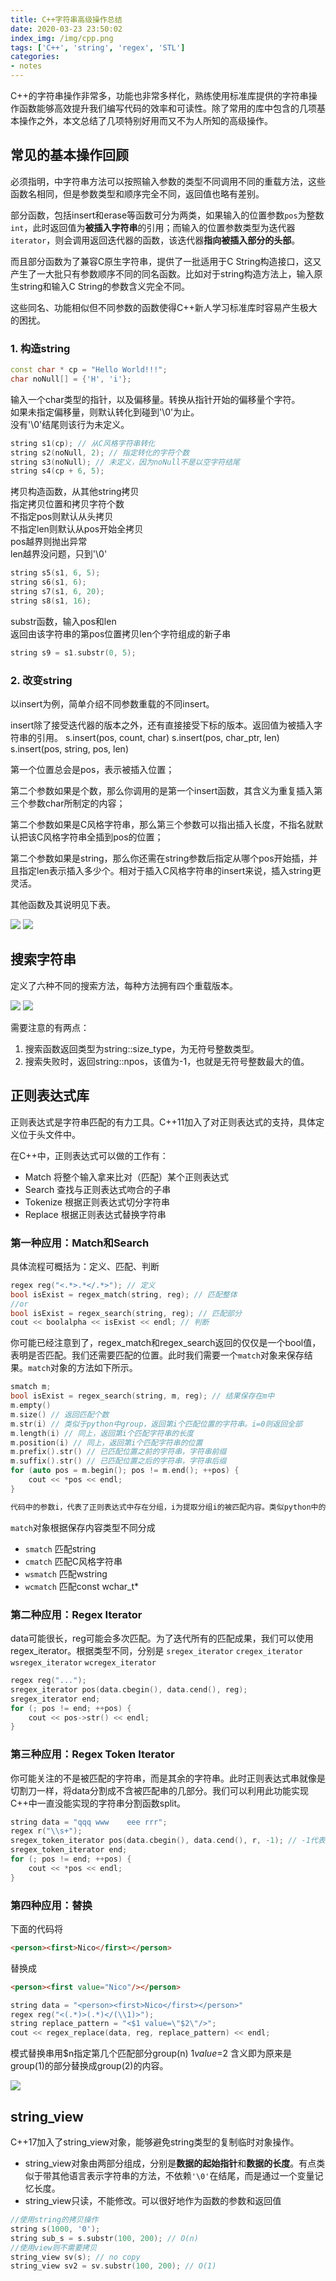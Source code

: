 ```yaml
---
title: C++字符串高级操作总结
date: 2020-03-23 23:50:02
index_img: /img/cpp.png
tags: ['C++', 'string', 'regex', 'STL']
categories: 
- notes
---
```

C++的字符串操作非常多，功能也非常多样化，熟练使用标准库提供的字符串操作函数能够高效提升我们编写代码的效率和可读性。除了常用的<string>库中包含的几项基本操作之外，本文总结了几项特别好用而又不为人所知的高级操作。
<!-- more -->

## 常见的基本操作回顾

必须指明，<string>中字符串方法可以按照输入参数的类型不同调用不同的重载方法，这些函数名相同，但是参数类型和顺序完全不同，返回值也略有差别。

部分函数，包括insert和erase等函数可分为两类，如果输入的位置参数`pos`为整数`int`，此时返回值为**被插入字符串**的引用；而输入的位置参数类型为迭代器`iterator`，则会调用返回迭代器的函数，该迭代器**指向被插入部分的头部**。

而且<string>部分函数为了兼容C原生字符串，提供了一批适用于C String构造接口，这又产生了一大批只有参数顺序不同的同名函数。比如对于string构造方法上，输入原生string和输入C String的参数含义完全不同。

这些同名、功能相似但不同参数的函数使得C++新人学习标准库时容易产生极大的困扰。

### 1. 构造string

```cpp
const char * cp = "Hello World!!!";
char noNull[] = {'H', 'i'};
```

输入一个char类型的指针，以及偏移量。转换从指针开始的偏移量个字符。  
如果未指定偏移量，则默认转化到碰到'\0'为止。  
没有'\0'结尾则该行为未定义。  

```cpp
string s1(cp); // 从C风格字符串转化
string s2(noNull, 2); // 指定转化的字符个数
string s3(noNull); // 未定义，因为noNull不是以空字符结尾
string s4(cp + 6, 5); 
```

拷贝构造函数，从其他string拷贝  
指定拷贝位置和拷贝字符个数  
不指定pos则默认从头拷贝  
不指定len则默认从pos开始全拷贝  
pos越界则抛出异常  
len越界没问题，只到'\0'  

```cpp
string s5(s1, 6, 5);
string s6(s1, 6);
string s7(s1, 6, 20);
string s8(s1, 16);
```

substr函数，输入pos和len  
返回由该字符串的第pos位置拷贝len个字符组成的新子串  

```cpp
string s9 = s1.substr(0, 5);
```

### 2. 改变string

以insert为例，简单介绍不同参数重载的不同insert。

insert除了接受迭代器的版本之外，还有直接接受下标的版本。返回值为被插入字符串的引用。
s.insert(pos, count, char)
s.insert(pos, char_ptr, len)
s.insert(pos, string, pos, len)

第一个位置总会是pos，表示被插入位置；

第二个参数如果是个数，那么你调用的是第一个insert函数，其含义为重复插入第三个参数char所制定的内容；

第二个参数如果是C风格字符串，那么第三个参数可以指出插入长度，不指名就默认把该C风格字符串全插到pos的位置；

第二个参数如果是string，那么你还需在string参数后指定从哪个pos开始插，并且指定len表示插入多少个。相对于插入C风格字符串的insert来说，插入string更灵活。

其他函数及其说明见下表。

![](C-字符串高级操作总结/2020-03-24-20-38-14.png)
![](C-字符串高级操作总结/2020-03-25-08-58-36.png)

## 搜索字符串

<string>定义了六种不同的搜索方法，每种方法拥有四个重载版本。

![](C-字符串高级操作总结/2020-03-25-09-00-50.png)
![](C-字符串高级操作总结/2020-03-25-09-02-09.png)

需要注意的有两点：
1. 搜索函数返回类型为string::size_type，为无符号整数类型。
2. 搜索失败时，返回string::npos，该值为-1，也就是无符号整数最大的值。

## 正则表达式库

正则表达式是字符串匹配的有力工具。C++11加入了对正则表达式的支持，具体定义位于<regex>头文件中。

在C++中，正则表达式可以做的工作有：
- Match 将整个输入拿来比对（匹配）某个正则表达式
- Search 查找与正则表达式吻合的子串
- Tokenize 根据正则表达式切分字符串
- Replace 根据正则表达式替换字符串

### 第一种应用：Match和Search

具体流程可概括为：定义、匹配、判断
```cpp
regex reg("<.*>.*</.*>"); // 定义
bool isExist = regex_match(string, reg); // 匹配整体
//or
bool isExist = regex_search(string, reg); // 匹配部分
cout << boolalpha << isExist << endl; // 判断
```

你可能已经注意到了，regex_match和regex_search返回的仅仅是一个bool值，表明是否匹配。我们还需要匹配的位置。此时我们需要一个`match`对象来保存结果。`match`对象的方法如下所示。

```cpp
smatch m;
bool isExist = regex_search(string, m, reg); // 结果保存在m中
m.empty()
m.size() // 返回匹配个数
m.str(i) // 类似于python中group，返回第i个匹配位置的字符串。i=0则返回全部
m.length(i) // 同上，返回第i个匹配字符串的长度
m.position(i) // 同上，返回第i个匹配字符串的位置
m.prefix().str() // 已匹配位置之前的字符串，字符串前缀
m.suffix().str() // 已匹配位置之后的字符串，字符串后缀
for (auto pos = m.begin(); pos != m.end(); ++pos) {
    cout << *pos << endl;
}

代码中的参数i，代表了正则表达式中存在分组，i为提取分组i的被匹配内容。类似python中的group。分组操作是正则表达式的语法，本文不再赘述。

```
`match`对象根据保存内容类型不同分成
- `smatch` 匹配string
- `cmatch` 匹配C风格字符串
- `wsmatch` 匹配wstring
- `wcmatch` 匹配const wchar_t*

### 第二种应用：Regex Iterator

data可能很长，reg可能会多次匹配。为了迭代所有的匹配成果，我们可以使用regex_iterator。根据类型不同，分别是
`sregex_iterator`
`cregex_iterator`
`wsregex_iterator`
`wcregex_iterator`

```cpp
regex reg("...");
sregex_iterator pos(data.cbegin(), data.cend(), reg);
sregex_iterator end;
for (; pos != end; ++pos) {
    cout << pos->str() << endl;
}
```

### 第三种应用：Regex Token Iterator

你可能关注的不是被匹配的字符串，而是其余的字符串。此时正则表达式串就像是切割刀一样，将data分割成不含被匹配串的几部分。我们可以利用此功能实现C++中一直没能实现的字符串分割函数split。

```cpp
string data = "qqq www    eee rrr";
regex r("\\s+");
sregex_token_iterator pos(data.cbegin(), data.cend(), r, -1); // -1代表你对正则表达式匹配的内容不感兴趣
sregex_token_iterator end;
for (; pos != end; ++pos) {
    cout << *pos << endl;
}
```

### 第四种应用：替换

下面的代码将
```html
<person><first>Nico</first></person>
```
替换成
```html
<person><first value="Nico"/></person>
```
```cpp
string data = "<person><first>Nico</first></person>"
regex reg("<(.*)>(.*)</(\\1)>");
string replace_pattern = "<$1 value=\"$2\"/>";
cout << regex_replace(data, reg, replace_pattern) << endl;
```

模式替换串用$n指定第几个匹配部分group(n)
$1 value=$2 含义即为原来是group(1)的部分替换成group(2)的内容。

![](C-字符串高级操作总结/2020-03-25-10-21-38.png)

## string_view

C++17加入了string_view对象，能够避免string类型的复制临时对象操作。

- string_view对象由两部分组成，分别是**数据的起始指针**和**数据的长度**。有点类似于带其他语言表示字符串的方法，不依赖`'\0'`在结尾，而是通过一个变量记忆长度。
- string_view只读，不能修改。可以很好地作为函数的参数和返回值

```cpp
//使用string的拷贝操作
string s(1000, '0');
string sub_s = s.substr(100, 200); // O(n)
//使用view则不需要拷贝
string_view sv(s); // no copy
string_view sv2 = sv.substr(100, 200); // O(1)
```